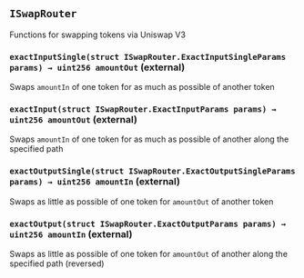 ## `ISwapRouter`

Functions for swapping tokens via Uniswap V3




### `exactInputSingle(struct ISwapRouter.ExactInputSingleParams params) → uint256 amountOut` (external)

Swaps `amountIn` of one token for as much as possible of another token




### `exactInput(struct ISwapRouter.ExactInputParams params) → uint256 amountOut` (external)

Swaps `amountIn` of one token for as much as possible of another along the specified path




### `exactOutputSingle(struct ISwapRouter.ExactOutputSingleParams params) → uint256 amountIn` (external)

Swaps as little as possible of one token for `amountOut` of another token




### `exactOutput(struct ISwapRouter.ExactOutputParams params) → uint256 amountIn` (external)

Swaps as little as possible of one token for `amountOut` of another along the specified path (reversed)





